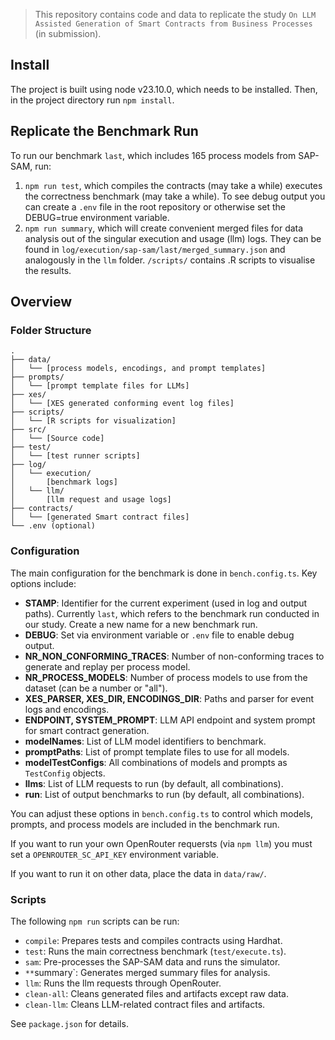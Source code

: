 > This repository contains code and data to replicate the study `On LLM Assisted Generation
of Smart Contracts from Business Processes` (in submission).

## Install

The project is built using node v23.10.0, which needs to be installed. Then,
in the project directory run `npm install`.

## Replicate the Benchmark Run
To run our benchmark `last`, which includes 165 process models from SAP-SAM, run:
1. `npm run test`, which compiles the contracts (may take a while) executes the correctness benchmark (may take a while). To see debug output you can create a `.env` file in the root repository or otherwise set the DEBUG=true environment variable.
2. `npm run summary`, which will create convenient merged files for data analysis out of the singular execution and usage (llm) logs. They can be found in `log/execution/sap-sam/last/merged_summary.json` and analogously in the `llm` folder. `/scripts/` contains .R scripts to visualise the results.

## Overview
### Folder Structure
```
.
├── data/
│   └── [process models, encodings, and prompt templates]
├── prompts/
│   └── [prompt template files for LLMs]
├── xes/
│   └── [XES generated conforming event log files]
├── scripts/
│   └── [R scripts for visualization]
├── src/
│   └── [Source code]
├── test/
│   └── [test runner scripts]
├── log/
│   └── execution/
│       [benchmark logs]
│   └── llm/
│       [llm request and usage logs]
├── contracts/
│   └── [generated Smart contract files] 
└── .env (optional)
```

### Configuration

The main configuration for the benchmark is done in `bench.config.ts`. Key options include:

- **STAMP**: Identifier for the current experiment (used in log and output paths). Currently `last`, which refers to the benchmark run conducted in our study. Create a new name for a new benchmark run.
- **DEBUG**: Set via environment variable or `.env` file to enable debug output.
- **NR_NON_CONFORMING_TRACES**: Number of non-conforming traces to generate and replay per process model.
- **NR_PROCESS_MODELS**: Number of process models to use from the dataset (can be a number or "all").
- **XES_PARSER, XES_DIR, ENCODINGS_DIR**: Paths and parser for event logs and encodings.
- **ENDPOINT, SYSTEM_PROMPT**: LLM API endpoint and system prompt for smart contract generation.
- **modelNames**: List of LLM model identifiers to benchmark.
- **promptPaths**: List of prompt template files to use for all models.
- **modelTestConfigs**: All combinations of models and prompts as `TestConfig` objects.
- **llms**: List of LLM requests to run (by default, all combinations).
- **run**: List of output benchmarks to run (by default, all combinations).

You can adjust these options in `bench.config.ts` to control which models, prompts, and process models are included in the benchmark run.

If you want to run your own OpenRouter requersts (via `npm llm`) you must set a `OPENROUTER_SC_API_KEY` environment variable.

If you want to run it on other data, place the data in `data/raw/`.

### Scripts
The following `npm run` scripts can be run:
- `compile`: Prepares tests and compiles contracts using Hardhat.
- `test`: Runs the main correctness benchmark (`test/execute.ts`).
- `sam`: Pre-processes the SAP-SAM data and runs the simulator.
- `**`summary`: Generates merged summary files for analysis.
- `llm`: Runs the llm requests through OpenRouter.
- `clean-all`: Cleans generated files and artifacts except raw data.
- `clean-llm`: Cleans LLM-related contract files and artifacts.

See `package.json` for details.